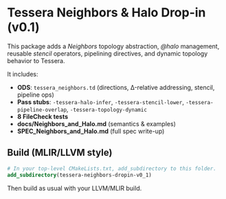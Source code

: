 # Tessera Neighbors & Halo Drop-in (v0.1)

This package adds a *Neighbors* topology abstraction, *@halo* management, reusable *stencil* operators,
pipelining directives, and dynamic topology behavior to Tessera.

It includes:
- **ODS**: `tessera_neighbors.td` (directions, Δ-relative addressing, stencil, pipeline ops)
- **Pass stubs**: `-tessera-halo-infer`, `-tessera-stencil-lower`, `-tessera-pipeline-overlap`, `-tessera-topology-dynamic`
- **8 FileCheck tests**
- **docs/Neighbors_and_Halo.md** (semantics & examples)
- **SPEC_Neighbors_and_Halo.md** (full spec write-up)

## Build (MLIR/LLVM style)

```cmake
# In your top-level CMakeLists.txt, add_subdirectory to this folder.
add_subdirectory(tessera-neighbors-dropin-v0_1)
```

Then build as usual with your LLVM/MLIR build.

